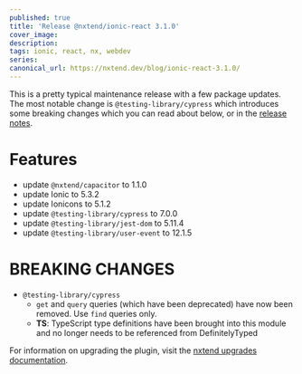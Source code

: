 ```yaml
---
published: true
title: 'Release @nxtend/ionic-react 3.1.0'
cover_image:
description:
tags: ionic, react, nx, webdev
series:
canonical_url: https://nxtend.dev/blog/ionic-react-3.1.0/
---
```


This is a pretty typical maintenance release with a few package updates. The most notable change is `@testing-library/cypress` which introduces some breaking changes which you can read about below, or in the [release notes](https://github.com/testing-library/cypress-testing-library/releases/tag/v7.0.0).

# Features

- update `@nxtend/capacitor` to 1.1.0
- update Ionic to 5.3.2
- update Ionicons to 5.1.2
- update `@testing-library/cypress` to 7.0.0
- update `@testing-library/jest-dom` to 5.11.4
- update `@testing-library/user-event` to 12.1.5

# BREAKING CHANGES

- `@testing-library/cypress`
  - `get` and `query` queries (which have been deprecated) have now been removed. Use `find` queries only.
  - **TS**: TypeScript type definitions have been brought into this module and no longer needs to be referenced from DefinitelyTyped

For information on upgrading the plugin, visit the [nxtend upgrades documentation](https://nxtend.dev/docs/nxtend/upgrades).
